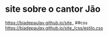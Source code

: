 # site sobre o cantor Jão
https://biadepaulav.github.io/site_
##css
 https://biadepaulav.github.io/site_/css/estilo.css
 ##
